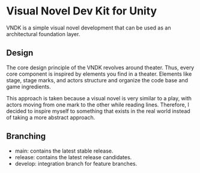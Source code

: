 # Visual Novel Dev Kit for Unity
VNDK is a simple visual novel development that can be used as an architectural foundation layer.

## Design
The core design principle of the VNDK revolves around theater. Thus, every core component is inspired by elements you find in a theater.
Elements like stage, stage marks, and actors structure and organize the code base and game ingredients.

This approach is taken because a visual novel is very similar to a play, with actors moving from one mark to the other while reading lines. Therefore, I decided to inspire myself to something that exists in the real world instead of taking a more abstract approach.

## Branching
- main: contains the latest stable release.
- release: contains the latest release candidates.
- develop: integration branch for feature branches.
